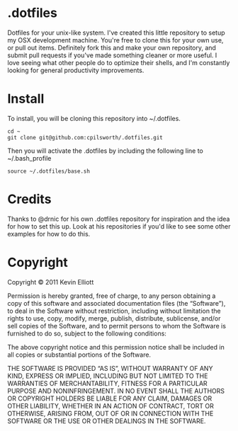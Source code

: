 # .dotfiles

Dotfiles for your unix-like system. I've created this little repository to setup my OSX development machine. You're free to clone this
for your own use, or pull out items. Definitely fork this and make your own repository, and submit pull requests if you've made
something cleaner or more useful. I love seeing what other people do to optimize their shells, and I'm constantly looking for
general productivity improvements.

# Install

To install, you will be cloning this repository into ~/.dotfiles.

	cd ~
	git clone git@github.com:cpilsworth/.dotfiles.git

Then you will activate the .dotfiles by including the following line to ~/.bash_profile

	source ~/.dotfiles/base.sh

# Credits

Thanks to @drnic for his own .dotfiles repository for inspiration and the idea for how to set this up. Look at his repositories if
you'd like to see some other examples for how to do this.

# Copyright

Copyright © 2011 Kevin Elliott

Permission is hereby granted, free of charge, to any person obtaining
a copy of this software and associated documentation files (the
“Software”), to deal in the Software without restriction, including
without limitation the rights to use, copy, modify, merge, publish,
distribute, sublicense, and/or sell copies of the Software, and to
permit persons to whom the Software is furnished to do so, subject to
the following conditions:

The above copyright notice and this permission notice shall be
included in all copies or substantial portions of the Software.

THE SOFTWARE IS PROVIDED “AS IS”, WITHOUT WARRANTY OF ANY KIND,
EXPRESS OR IMPLIED, INCLUDING BUT NOT LIMITED TO THE WARRANTIES OF
MERCHANTABILITY, FITNESS FOR A PARTICULAR PURPOSE AND
NONINFRINGEMENT. IN NO EVENT SHALL THE AUTHORS OR COPYRIGHT HOLDERS BE
LIABLE FOR ANY CLAIM, DAMAGES OR OTHER LIABILITY, WHETHER IN AN ACTION
OF CONTRACT, TORT OR OTHERWISE, ARISING FROM, OUT OF OR IN CONNECTION
WITH THE SOFTWARE OR THE USE OR OTHER DEALINGS IN THE SOFTWARE.
